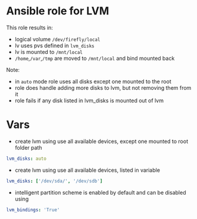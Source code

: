 # Ansible role for LVM

This role results in:

* logical volume `/dev/firefly/local`
* lv uses pvs defined in `lvm_disks`
* lv is mounted to `/mnt/local`
* `/home`,`/var`,`/tmp` are moved to `/mnt/local` and bind mounted back

Note:

* in `auto` mode role uses all disks except one mounted to the root
* role does handle adding more disks to lvm, but not removing them from it
* role fails if any disk listed in lvm_disks is mounted out of lvm

# Vars
* create lvm using use all available devices, except one mounted to root folder path
```yaml
lvm_disks: auto
```
* create lvm using use all available devices, listed in variable
```yaml
lvm_disks: ['/dev/sda/', '/dev/sdb']
```
* intelligent partition scheme is enabled by default and can be disabled using
```yaml
lvm_bindings: 'True'
```
